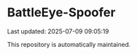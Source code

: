 # BattleEye-Spoofer

Last updated: 2025-07-09 09:05:19

This repository is automatically maintained.
